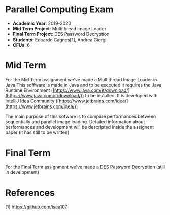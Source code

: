 # Parallel Computing Exam

- **Academic Year**: 2019-2020
- **Mid Term Project**: Multithread Image Loader
- **Final Term Project**: DES Password Decryption
- **Students**: Edoardo Cagnes\[1\], Andrea Giorgi
- **CFUs**: 6 

# Mid Term

For the Mid Term assignment we've made a Multithread Image Loader in Java
This soffware is made in Java and to be executed it requires the Java Runtime Environment ([https://www.java.com/it/download/](https://www.java.com/it/download/)) to be installed.
It is developed with IntelliJ Idea Community ([https://www.jetbrains.com/idea/](https://www.jetbrains.com/idea/))

The main purpose of this sofware is to compare performances between sequentially and parallel image loading.
Detailed information about performances and development will be descripted inside the assignent paper (it has still to be written)

# Final Term
For the Final Term assignment we've made a DES Password Decryption (still in development)

# References

\[1\] https://github.com/isca107

